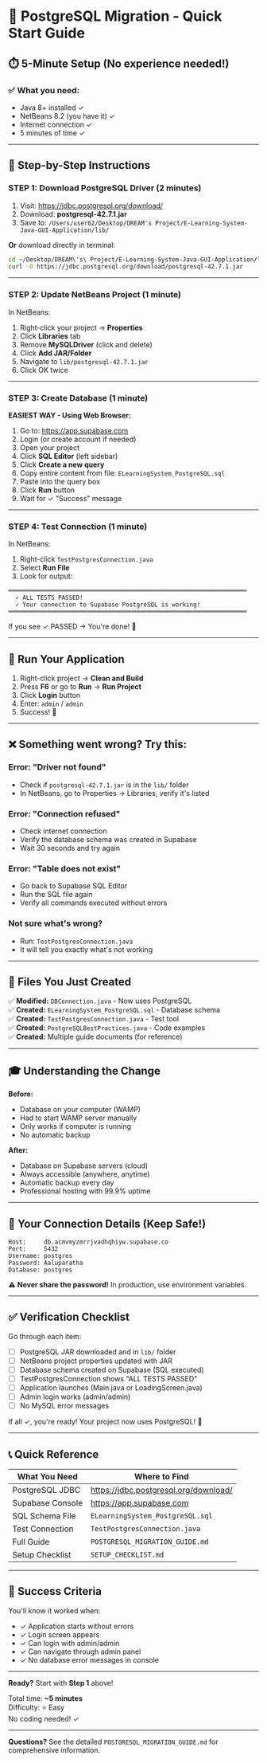 # 🚀 PostgreSQL Migration - Quick Start Guide

## ⏱️ 5-Minute Setup (No experience needed!)

### ✅ What you need:
- Java 8+ installed ✓
- NetBeans 8.2 (you have it) ✓
- Internet connection ✓
- 5 minutes of time ✓

---

## 🔧 Step-by-Step Instructions

### **STEP 1: Download PostgreSQL Driver** (2 minutes)

1. Visit: https://jdbc.postgresql.org/download/
2. Download: **postgresql-42.7.1.jar**
3. Save to: `/Users/user62/Desktop/DREAM's Project/E-Learning-System-Java-GUI-Application/lib/`

**Or** download directly in terminal:
```bash
cd ~/Desktop/DREAM\'s\ Project/E-Learning-System-Java-GUI-Application/lib/
curl -O https://jdbc.postgresql.org/download/postgresql-42.7.1.jar
```

---

### **STEP 2: Update NetBeans Project** (1 minute)

In NetBeans:
1. Right-click your project → **Properties**
2. Click **Libraries** tab
3. Remove **MySQLDriver** (click and delete)
4. Click **Add JAR/Folder**
5. Navigate to `lib/postgresql-42.7.1.jar`
6. Click OK twice

---

### **STEP 3: Create Database** (1 minute)

**EASIEST WAY - Using Web Browser:**

1. Go to: https://app.supabase.com
2. Login (or create account if needed)
3. Open your project
4. Click **SQL Editor** (left sidebar)
5. Click **Create a new query**
6. Copy entire content from file: `ELearningSystem_PostgreSQL.sql`
7. Paste into the query box
8. Click **Run** button
9. Wait for ✓ "Success" message

---

### **STEP 4: Test Connection** (1 minute)

In NetBeans:
1. Right-click `TestPostgresConnection.java`
2. Select **Run File**
3. Look for output:
```
═══════════════════════════════════════════════════════════════════
  ✓ ALL TESTS PASSED!
  ✓ Your connection to Supabase PostgreSQL is working!
═══════════════════════════════════════════════════════════════════
```

If you see ✓ PASSED → You're done! 🎉

---

## 🎯 Run Your Application

1. Right-click project → **Clean and Build**
2. Press **F6** or go to **Run** → **Run Project**
3. Click **Login** button
4. Enter: `admin` / `admin`
5. Success! 🎊

---

## ❌ Something went wrong? Try this:

### **Error: "Driver not found"**
- Check if `postgresql-42.7.1.jar` is in the `lib/` folder
- In NetBeans, go to Properties → Libraries, verify it's listed

### **Error: "Connection refused"**
- Check internet connection
- Verify the database schema was created in Supabase
- Wait 30 seconds and try again

### **Error: "Table does not exist"**
- Go back to Supabase SQL Editor
- Run the SQL file again
- Verify all commands executed without errors

### **Not sure what's wrong?**
- Run: `TestPostgresConnection.java`
- It will tell you exactly what's not working

---

## 📁 Files You Just Created

✅ **Modified:** `DBConnection.java` - Now uses PostgreSQL  
✅ **Created:** `ELearningSystem_PostgreSQL.sql` - Database schema  
✅ **Created:** `TestPostgresConnection.java` - Test tool  
✅ **Created:** `PostgreSQLBestPractices.java` - Code examples  
✅ **Created:** Multiple guide documents (for reference)  

---

## 🎓 Understanding the Change

**Before:**
- Database on your computer (WAMP)
- Had to start WAMP server manually
- Only works if computer is running
- No automatic backup

**After:**
- Database on Supabase servers (cloud)
- Always accessible (anywhere, anytime)
- Automatic backup every day
- Professional hosting with 99.9% uptime

---

## 🔐 Your Connection Details (Keep Safe!)

```
Host:     db.acmvmyzmrrjvadhqhiyw.supabase.co
Port:     5432
Username: postgres
Password: Aaluparatha
Database: postgres
```

⚠️ **Never share the password!** In production, use environment variables.

---

## ✅ Verification Checklist

Go through each item:

- [ ] PostgreSQL JAR downloaded and in `lib/` folder
- [ ] NetBeans project properties updated with JAR
- [ ] Database schema created on Supabase (SQL executed)
- [ ] TestPostgresConnection shows "ALL TESTS PASSED"
- [ ] Application launches (Main.java or LoadingScreen.java)
- [ ] Admin login works (admin/admin)
- [ ] No MySQL error messages

If all ✓, you're ready! Your project now uses PostgreSQL! 🚀

---

## 📞 Quick Reference

| What You Need | Where to Find |
|---------------|---------------|
| PostgreSQL JDBC | https://jdbc.postgresql.org/download/ |
| Supabase Console | https://app.supabase.com |
| SQL Schema File | `ELearningSystem_PostgreSQL.sql` |
| Test Connection | `TestPostgresConnection.java` |
| Full Guide | `POSTGRESQL_MIGRATION_GUIDE.md` |
| Setup Checklist | `SETUP_CHECKLIST.md` |

---

## 🎊 Success Criteria

You'll know it worked when:
- ✓ Application starts without errors
- ✓ Login screen appears
- ✓ Can login with admin/admin
- ✓ Can navigate through admin panel
- ✓ No database error messages in console

---

**Ready?** Start with **Step 1** above! 

Total time: **~5 minutes**  
Difficulty: ⭐ Easy  
No coding needed! ✓

---

**Questions?** See the detailed `POSTGRESQL_MIGRATION_GUIDE.md` for comprehensive information.

